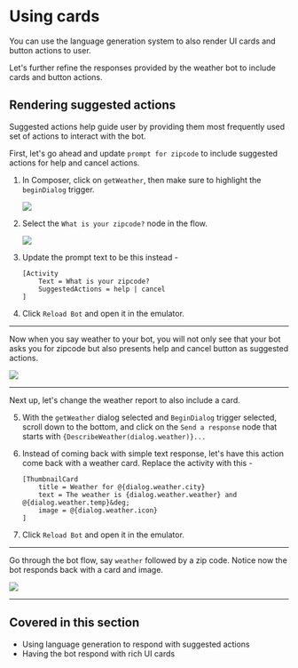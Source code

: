 # Using cards

You can use the language generation system to also render UI cards and button actions to user. 

Let's further refine the responses provided by the weather bot to include cards and button actions. 

## Rendering suggested actions

Suggested actions help guide user by providing them most frequently used set of actions to interact with the bot. 

First, let's go ahead and update `prompt for zipcode` to include suggested actions for help and cancel actions.

1. In Composer, click on `getWeather`, then make sure to highlight the `beginDialog` trigger.

   ![](./assets/06/getWeather-beginDialog.png)

2. Select the `What is your zipcode?` node in the flow.

   ![](./assets/06/zipcode-prompt.png)

3. Update the prompt text to be this instead - 
    ```
    [Activity
        Text = What is your zipcode?
        SuggestedActions = help | cancel
    ]
    ```

4. Click `Reload Bot` and open it in the emulator.

---

Now when you say weather to your bot, you will not only see that your bot asks you for zipcode but also presents help and cancel button as suggested actions.

![](./assets/06/suggested-actions-emulator.png)

---

Next up, let's change the weather report to also include a card.

5. With the `getWeather` dialog selected and `BeginDialog` trigger selected, scroll down to the bottom, and click on the `Send a response` node that starts with `{DescribeWeather(dialog.weather)}...`
6. Instead of coming back with simple text response, let's have this action come back with a weather card. Replace the activity with this - 
    ```
    [ThumbnailCard
        title = Weather for @{dialog.weather.city}
        text = The weather is {dialog.weather.weather} and @{dialog.weather.temp}&deg;
        image = @{dialog.weather.icon}
    ]
    ```

7. Click `Reload Bot` and open it in the emulator.

---

Go through the bot flow, say `weather` followed by a zip code. Notice now the bot responds back with a card and image.

   ![](./assets/06/weather-card.png)

---

## Covered in this section
- Using language generation to respond with suggested actions
- Having the bot respond with rich UI cards